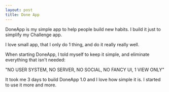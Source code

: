 ```yaml
---
layout: post
title: Done App
---
```

DoneApp is my simple app to help people build new habits. I build it just to simplify my Challenge app.

  
I love small app, that I only do 1 thing, and do it really really well.

  
When starting DoneApp, I told myself to keep it simple, and eliminate everything that isn't needed:

  
"NO USER SYSTEM, NO SERVER, NO SOCIAL, NO FANCY UI, 1 VIEW ONLY"

  
It took me 3 days to build DoneApp 1.0 and I love how simple it is. I started to use it more and more.